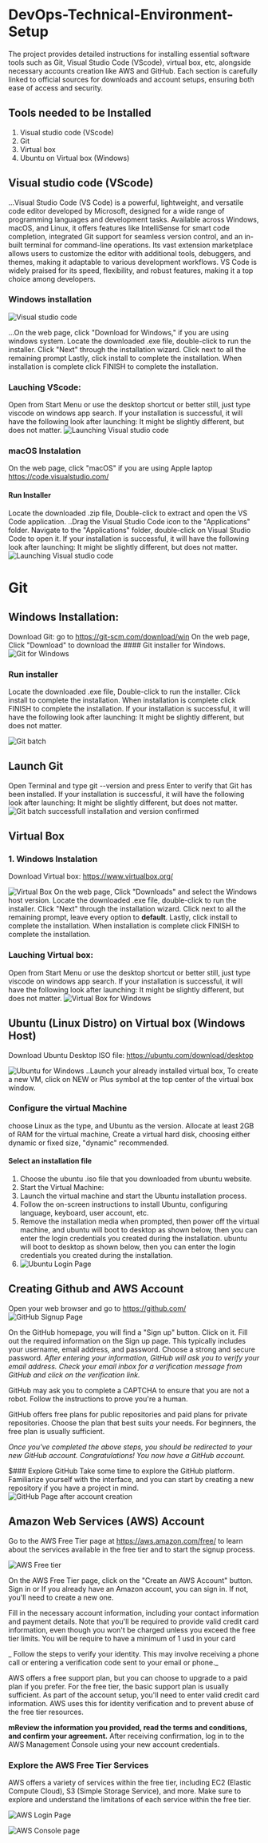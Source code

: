 # DevOps-Technical-Environment-Setup
The project provides detailed instructions for installing essential software tools such as Git, Visual Studio Code (VScode), virtual box, etc, alongside necessary accounts creation like AWS and GitHub. Each section is carefully linked to official sources for downloads and account setups, ensuring both ease of access and security.

## Tools needed to be Installed
1. Visual studio code (VScode)
2. Git
3. Virtual box
4. Ubuntu on Virtual box (Windows)


## Visual studio code (VScode)
...Visual Studio Code (VS Code) is a powerful, lightweight, and versatile code editor developed by Microsoft, designed for a wide range of programming languages and development tasks. Available across Windows, macOS, and Linux, it offers features like IntelliSense for smart code completion, integrated Git support for seamless version control, and an in-built terminal for command-line operations. Its vast extension marketplace allows users to customize the editor with additional tools, debuggers, and themes, making it adaptable to various development workflows. VS Code is widely praised for its speed, flexibility, and robust features, making it a top choice among developers.

### Windows installation
![Visual studio code](img/vscode-webpage.png)

...On the web page, click "Download for Windows," if you are using windows system.
Locate the downloaded .exe file, double-click to run the installer.
Click "Next" through the installation wizard. Click next to all the remaining prompt
Lastly, click install to complete the installation. When installation is complete click FINISH to complete the installation.

 ### Lauching VScode:
  Open from Start Menu or use the desktop shortcut or better still, just type viscode on windows app search.
If your installation is successful, it will have the following look after launching: It might be slightly different, but does not matter.
![Launching Visual studio code](img/launching-vscode.png)

### macOS Instalation
On the web page, click "macOS" if you are using Apple laptop https://code.visualstudio.com/

#### Run Installer
 Locate the downloaded .zip file, Double-click to extract and open the VS Code application.
 ..Drag the Visual Studio Code icon to the "Applications" folder.
Navigate to the "Applications" folder, double-click on Visual Studio Code to open it.
If your installation is successful, it will have the following look after launching: It might be slightly different, but does not matter.
![Launching Visual studio code](img/Visual-Studio-code-mac.png)
# Git

## Windows Installation:
Download Git: go to https://git-scm.com/download/win On the web page, Click "Download" to download the #### Git installer for Windows.
![Git for Windows](img/git-webpage-windows.png)
### Run installer
Locate the downloaded .exe file, Double-click to run the installer.  Click install to complete the installation. When installation is complete click FINISH to complete the installation.
If your installation is successful, it will have the following look after launching: It might be slightly different, but does not matter.

![Git batch](img/Gitbash.png)

## Launch Git
Open Terminal and type git --version and press Enter to verify that Git has been installed.
If your installation is successful, it will have the following look after launching: It might be slightly different, but does not matter.
![Git batch successfull installation and version confirmed](img/Git-bash-macOS.png)

 ## Virtual Box
 ### 1. Windows Instalation
 Download Virtual box: https://www.virtualbox.org/ 

![Virtual Box](img/virtual-box-webpage-windows.png)
 On the web page, Click "Downloads" and select the Windows host version.
  Locate the downloaded .exe file, double-click to run the installer.  Click "Next" through the installation wizard. Click next to all the remaining prompt, leave every option to **default**.
Lastly, click install to complete the installation. When installation is complete click FINISH to complete the installation.

### Lauching Virtual box:
 Open from Start Menu or use the desktop shortcut or better still, just type viscode on windows app search.
 If your installation is successful, it will have the following look after launching: It might be slightly different, but does not matter.
 ![Virtual Box for Windows](img/launching-virtual-box.png)

## Ubuntu (Linux Distro) on Virtual box (Windows Host)
Download Ubuntu Desktop ISO file: https://ubuntu.com/download/desktop

 ![Ubuntu for Windows](img/Ubuntu-webpage-windows.png)
..Launch your already installed virtual box,  To create a new VM, click on NEW or Plus symbol at the top center of the virtual box window.

### Configure the virtual Machine
  choose Linux as the type, and Ubuntu as the version. Allocate at least 2GB of RAM for the virtual machine, Create a virtual hard disk, choosing either dynamic or fixed size, "dynamic" recommended.

#### Select an installation file
1. Choose the ubuntu .iso file that you downloaded from ubuntu website.
2. Start the Virtual Machine:
3. Launch the virtual machine and start the Ubuntu installation process.
4.  Follow the on-screen instructions to install Ubuntu, configuring language, keyboard, user account, etc.
5.  Remove the installation media when prompted, then power off the virtual machine, and ubuntu will boot to desktop as shown below, then you can enter the login credentials you created during the installation. ubuntu will boot to desktop as shown below, then you can enter the login credentials you created during the installation.
6. ![Ubuntu Login Page](img/Ubuntu-loginpage.png)

## Creating Github and AWS Account
 Open your web browser and go to https://github.com/
 ![GitHub Signup Page](img/Github-sign-up.png)
 
 On the GitHub homepage, you will find a "Sign up" button. Click on it.  Fill out the required information on the Sign up page. This typically includes your username, email address, and password. Choose a strong and secure password.
*After entering your information, GitHub will ask you to verify your email address. Check your email inbox for a verification message from GitHub and click on the verification link.*

GitHub may ask you to complete a CAPTCHA to ensure that you are not a robot. Follow the instructions to prove you're a human.

GitHub offers free plans for public repositories and paid plans for private repositories. Choose the plan that best suits your needs. For beginners, the free plan is usually sufficient.

_Once you've completed the above steps, you should be redirected to your new GitHub account. Congratulations! You now have a GitHub account._

$### Explore GitHub
Take some time to explore the GitHub platform. Familiarize yourself with the interface, and you can start by creating a new repository if you have a project in mind.
![GitHub Page after account creation](img/Github-page.png)

## Amazon Web Services (AWS) Account
Go to the AWS Free Tier page at https://aws.amazon.com/free/  to learn about the services available in the free tier and to start the signup process.

![AWS Free tier](img/AWS-account.png)

On the AWS Free Tier page, click on the "Create an AWS Account" button. Sign in or 
If you already have an Amazon account, you can sign in. If not, you'll need to create a new one.

Fill in the necessary account information, including your contact information and payment details. Note that you'll be required to provide valid credit card information, even though you won't be charged unless you exceed the free tier limits. You will be require to have a minimum of 1 usd in your card

_ Follow the steps to verify your identity. This may involve receiving a phone call or entering a verification code sent to your email or phone._

 AWS offers a free support plan, but you can choose to upgrade to a paid plan if you prefer. For the free tier, the basic support plan is usually sufficient.  As part of the account setup, you'll need to enter valid credit card information. AWS uses this for identity verification and to prevent abuse of the free tier resources.

 **mReview the information you provided, read the terms and conditions, and confirm your agreement.**
After receiving confirmation, log in to the AWS Management Console using your new account credentials.  

### Explore the AWS Free Tier Services
AWS offers a variety of services within the free tier, including EC2 (Elastic Compute Cloud), S3 (Simple Storage Service), and more. Make sure to explore and understand the limitations of each service within the free tier.

![AWS Login Page](img/AWS-login-page.png)

![AWS Console page](img/AWS-console.png)